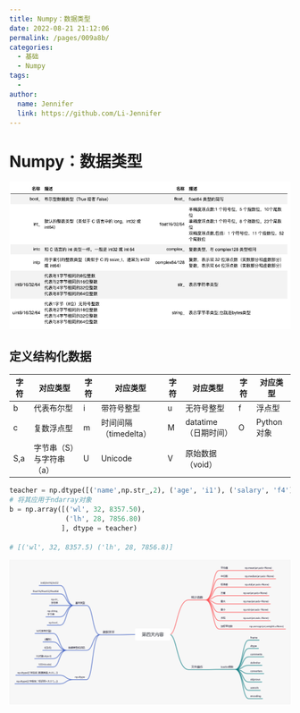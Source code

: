 ```yaml
---
title: Numpy：数据类型
date: 2022-08-21 21:12:06
permalink: /pages/009a8b/
categories:
  - 基础
  - Numpy
tags:
  - 
author: 
  name: Jennifer
  link: https://github.com/Li-Jennifer
---
```

# Numpy：数据类型
![](../../img/14657654adfg.png)

## 定义结构化数据
| 字符  | 对应类型          | 字符 | 对应类型            | 字符 | 对应类型           | 字符 | 对应类型     |
|-----|---------------|----|-----------------|----|----------------|----|----------|
| b   | 代表布尔型         | i  | 带符号整型           | u  | 无符号整型          | f  | 浮点型      |
| c   | 复数浮点型         | m  | 时间间隔（timedelta） | M  | datatime（日期时间） | O  | Python对象 |
| S,a | 字节串（S）与字符串（a） | U  | Unicode         | V  | 原始数据（void）     |

```python
teacher = np.dtype([('name',np.str_,2), ('age', 'i1'), ('salary', 'f4')])
# 将其应用于ndarray对象
b = np.array([('wl', 32, 8357.50),
              ('lh', 28, 7856.80)
             ], dtype = teacher) 
             
# [('wl', 32, 8357.5) ('lh', 28, 7856.8)]

```
![](../../img/eyuerweqsd.png)